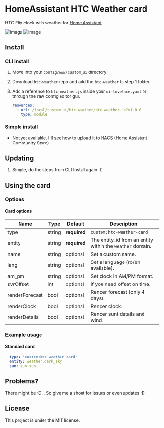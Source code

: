 # HomeAssistant HTC Weather card

HTC Flip clock with weather for [Home Assistant](https://github.com/home-assistant/home-assistant)

![image](https://user-images.githubusercontent.com/12171894/78754666-89a09a00-7980-11ea-90bb-3b5783f6258e.png)
![image](https://user-images.githubusercontent.com/12171894/78754777-c076b000-7980-11ea-99d9-01f44968d7b5.png)

## Install

### CLI install

1. Move into your `config/www/custom_ui` directory

2. Download `htc-weather` repo and add the `htc-weather` to step 1 folder. 

3. Add a reference to `htc-weather.js` inside your `ui-lovelace.yaml` or through the raw config editor gui.

    ```yaml
    resources:
      - url: /local/custom_ui/htc-weather/htc-weather.js?v1.0.0
        type: module
    ```


### Simple install
* Not yet available. I'll see how to upload it to [HACS](https://github.com/custom-components/hacs) (Home Assistant Community Store)

## Updating
1. Simple, do the steps from CLI Install again :D

## Using the card

### Options

#### Card options
| Name | Type | Default | Description |
|------|------|---------|-------------|
| type | string | **required** | `custom:htc-weather-card`
| entity | string | **required** | The entity_id from an entity within the `weather` domain.
| name | string | optional | Set a custom name.
| lang | string | optional | Set a language (ro/en available).
| am_pm | string | optional | Set clock in AM/PM format.
| svrOffset | int | optional | If you need offset on time.
| renderForecast | bool | optional | Render forecast (only 4 days).
| renderClock | bool | optional | Render clock.
| renderDetails | bool | optional | Render sunt details and wind.


### Example usage

#### Standard card
```yaml
- type: 'custom:htc-weather-card'
  entity: weather.dark_sky
  sun: sun.sun
```

## Problems?
There might be :D .. So give me a shout for issues or even updates :D

## License
This project is under the MIT license.
